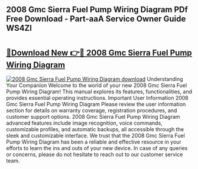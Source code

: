 ## 2008 Gmc Sierra Fuel Pump Wiring Diagram PDf Free Download - Part-aaA Service Owner Guide WS4Zl

# <h2><a href="http://dflq7u.blite.top/?on=2008+Gmc+Sierra+Fuel+Pump+Wiring+Diagram">🔗Download New 👉🔴 2008 Gmc Sierra Fuel Pump Wiring Diagram</a></h2>

[![2008 Gmc Sierra Fuel Pump Wiring Diagram download](https://i.imgur.com/lujVjoI.png)](http://dflq7u.blite.top/?on=2008+Gmc+Sierra+Fuel+Pump+Wiring+Diagram)
Understanding Your Companion Welcome to the world of your new 2008 Gmc Sierra Fuel Pump Wiring Diagram! This manual explores its features, functionalities, and provides essential operating instructions. Important User Information 2008 Gmc Sierra Fuel Pump Wiring Diagram Please review the user information section for details on warranty coverage, registration procedures, and customer support options. 2008 Gmc Sierra Fuel Pump Wiring Diagram advanced features include image recognition, voice commands, customizable profiles, and automatic backups, all accessible through the sleek and customizable interface. We trust that the 2008 Gmc Sierra Fuel Pump Wiring Diagram has been a reliable and effective resource in your efforts to learn the ins and outs of your new device. In case of any queries or concerns, please do not hesitate to reach out to our customer service team.
